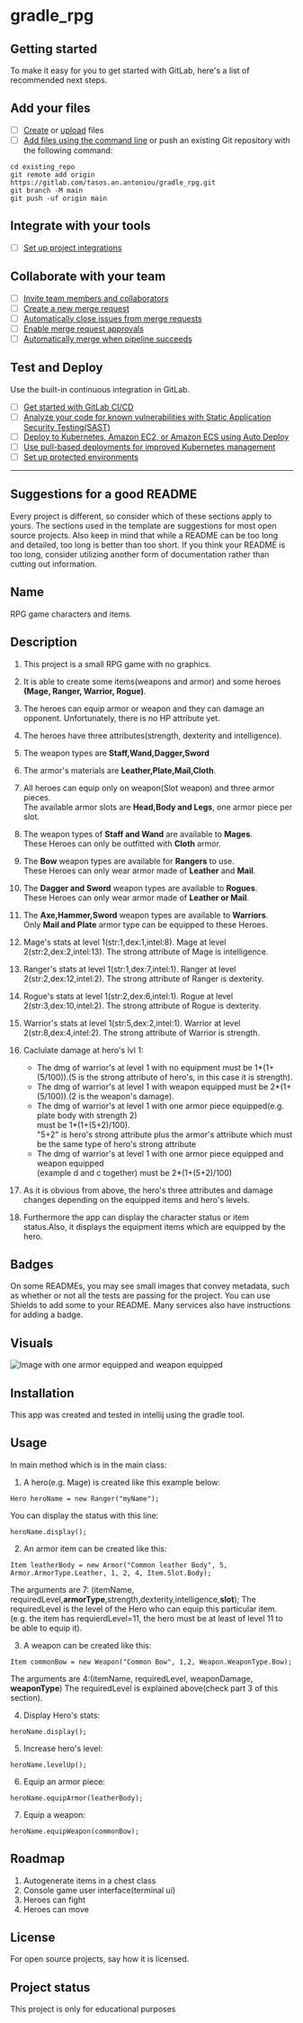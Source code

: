 # gradle_rpg



## Getting started

To make it easy for you to get started with GitLab, here's a list of recommended next steps.



## Add your files

- [ ] [Create](https://docs.gitlab.com/ee/user/project/repository/web_editor.html#create-a-file) or [upload](https://docs.gitlab.com/ee/user/project/repository/web_editor.html#upload-a-file) files
- [ ] [Add files using the command line](https://docs.gitlab.com/ee/gitlab-basics/add-file.html#add-a-file-using-the-command-line) or push an existing Git repository with the following command:

```
cd existing_repo
git remote add origin https://gitlab.com/tasos.an.antoniou/gradle_rpg.git
git branch -M main
git push -uf origin main
```

## Integrate with your tools

- [ ] [Set up project integrations](https://gitlab.com/tasos.an.antoniou/gradle_rpg/-/settings/integrations)

## Collaborate with your team

- [ ] [Invite team members and collaborators](https://docs.gitlab.com/ee/user/project/members/)
- [ ] [Create a new merge request](https://docs.gitlab.com/ee/user/project/merge_requests/creating_merge_requests.html)
- [ ] [Automatically close issues from merge requests](https://docs.gitlab.com/ee/user/project/issues/managing_issues.html#closing-issues-automatically)
- [ ] [Enable merge request approvals](https://docs.gitlab.com/ee/user/project/merge_requests/approvals/)
- [ ] [Automatically merge when pipeline succeeds](https://docs.gitlab.com/ee/user/project/merge_requests/merge_when_pipeline_succeeds.html)

## Test and Deploy

Use the built-in continuous integration in GitLab.

- [ ] [Get started with GitLab CI/CD](https://docs.gitlab.com/ee/ci/quick_start/index.html)
- [ ] [Analyze your code for known vulnerabilities with Static Application Security Testing(SAST)](https://docs.gitlab.com/ee/user/application_security/sast/)
- [ ] [Deploy to Kubernetes, Amazon EC2, or Amazon ECS using Auto Deploy](https://docs.gitlab.com/ee/topics/autodevops/requirements.html)
- [ ] [Use pull-based deployments for improved Kubernetes management](https://docs.gitlab.com/ee/user/clusters/agent/)
- [ ] [Set up protected environments](https://docs.gitlab.com/ee/ci/environments/protected_environments.html)

***



## Suggestions for a good README
Every project is different, so consider which of these sections apply to yours. The sections used in the template are suggestions for most open source projects. Also keep in mind that while a README can be too long and detailed, too long is better than too short. If you think your README is too long, consider utilizing another form of documentation rather than cutting out information.

## Name
RPG game characters and items.

## Description
1.	This project is a small RPG game with no graphics.

2.	It is able to create some items(weapons and armor) and some heroes **(Mage, Ranger, Warrior, Rogue)**.

3.	The heroes can equip armor or weapon and they can damage an opponent. Unfortunately, there is no HP attribute yet.

4.	The heroes have three attributes(strength, dexterity and intelligence).

5.	The weapon types are **Staff,Wand,Dagger,Sword**

6.	The armor's materials are **Leather,Plate,Mail,Cloth**.

7.	All heroes can equip only on weapon(Slot weapon) and three armor pieces.<br/>The available armor slots are **Head,Body and Legs**, one armor piece per slot.

8.	The weapon types of **Staff and Wand** are available to **Mages**. <br/>These Heroes can only be outfitted with **Cloth** armor.

9.	The **Bow** weapon types are available for **Rangers** to use. <br/>These Heroes can only wear armor made of **Leather** and **Mail**.

10.	The **Dagger and Sword** weapon types are available to **Rogues**.<br/> These Heroes can only wear armor made of **Leather or Mail**.

11.	The **Axe,Hammer,Sword** weapon types are available to **Warriors**.<br/> Only **Mail and Plate** armor type can be equipped to these Heroes.

12.	Mage's stats at level 1(str:1,dex:1,intel:8). Mage at level 2(str:2,dex:2,intel:13). The strong attribute of Mage is intelligence.

13.	Ranger's stats at level 1(str:1,dex:7,intel:1). Ranger at level 2(str:2,dex:12,intel:2). The strong attribute of Ranger is dexterity.

14.	Rogue's stats at level 1(str:2,dex:6,intel:1). Rogue at level 2(str:3,dex:10,intel:2). The strong attribute of Rogue is dexterity.

15.	Warrior's stats at level 1(str:5,dex:2,intel:1). Warrior at level 2(str:8,dex:4,intel:2). The strong attribute of Warrior is strength.

16.	Caclulate damage at hero's lvl 1:
	
	-	The dmg of warrior's at level 1 with no equipment must be 1*(1+(5/100)).(5 is the strong attribute of hero's, in this case it is strength).
	-	The dmg of warrior's at level 1 with weapon equipped must be 2*(1+(5/100)).(2 is the weapon's damage).
	-	The dmg of warrior's at level 1 with one armor piece equipped(e.g. plate body with strength 2) <br /> must be 1*(1+(5+2)/100). <br />"5+2" is hero's strong attribute plus the armor's attribute which must be the same type of hero's strong attribute
	-	The dmg of warrior's at level 1 with one armor piece equipped and weapon equipped<br/>(example d and c together) must be 2*(1+(5+2)/100)
	
17.	As it is obvious from above, the hero's three attributes and damage changes depending on the equipped items and hero's levels.

18.	Furthermore the app can display the character status or item status.Also, it displays the equipment items which are equipped by the hero.


## Badges
On some READMEs, you may see small images that convey metadata, such as whether or not all the tests are passing for the project. You can use Shields to add some to your README. Many services also have instructions for adding a badge.

## Visuals
![Image with one armor equipped and weapon equipped](https://gitlab.com/tasos.an.antoniou/gradle_rpg/-/tree/img/Image_with_one_armor_piece_equipped_and_weapon_equipped.png)

## Installation
This app was created and tested in intellij using the gradle tool.

## Usage
In main method which is in the main class:

1.	A hero(e.g. Mage) is created like this example below:
```
Hero heroName = new Ranger("myName");
```

You can display the status with this line:
```
heroName.display();
```

2.	An armor item can be created like this:
```
Item leatherBody = new Armor("Common leather Body", 5, Armor.ArmorType.Leather, 1, 2, 4, Item.Slot.Body);
```
The arguments are 7: (itemName, requiredLevel,**armorType**,strength,dexterity,intelligence,**slot**);
The requiredLevel is the level of the Hero who can equip this particular item. (e.g. the item has requierdLevel=11, the hero must be at least of level 11 to be able to equip it).

3.	A weapon can be created like this:
```
Item commonBow = new Weapon("Common Bow", 1,2, Weapon.WeaponType.Bow);
```
The arguments are 4:(itemName, requiredLevel, weaponDamage, **weaponType**)
The requiredLevel is explained above(check part 3 of this section).

4.	Display Hero's stats:
```
heroName.display();
```

5.	Increase hero's level:
```
heroName.levelUp();
```

6.	Equip an armor piece:
```
heroName.equipArmor(leatherBody);
```

7.	Equip a weapon:
```
heroName.equipWeapon(commonBow);
```

## Roadmap
1. Autogenerate items in a chest class
2. Console game user interface(terminal ui)
3. Heroes can fight
4. Heroes can move

## License
For open source projects, say how it is licensed.

## Project status
This project is only for educational purposes
